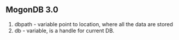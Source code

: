 
## MogonDB 3.0

 1. dbpath - variable point to location, where all the data are stored
 2. db - variable, is a handle for current DB.